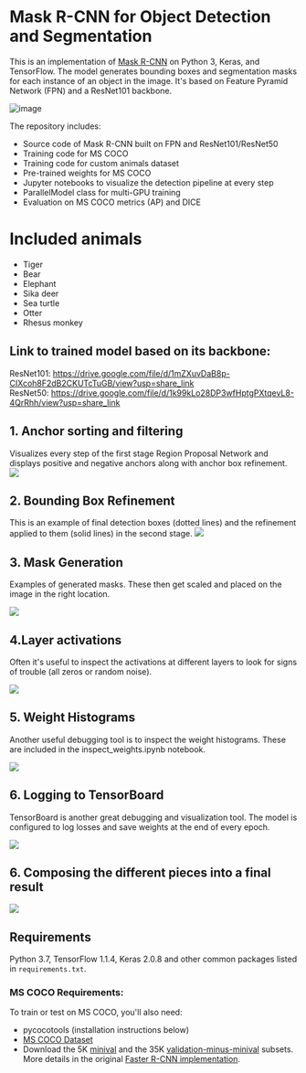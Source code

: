 # Mask R-CNN for Object Detection and Segmentation

This is an implementation of [Mask R-CNN](https://arxiv.org/abs/1703.06870) on Python 3, Keras, and TensorFlow. The model generates bounding boxes and segmentation masks for each instance of an object in the image. It's based on Feature Pyramid Network (FPN) and a ResNet101 backbone.

![image](https://github.com/KomaHomu/Applying-Mask-RCNN-in-endangered-animals-detection/assets/92431917/9bacb207-89c4-46f5-ba9c-608dd20a299e)

The repository includes:
* Source code of Mask R-CNN built on FPN and ResNet101/ResNet50
* Training code for MS COCO
* Training code for custom animals dataset
* Pre-trained weights for MS COCO
* Jupyter notebooks to visualize the detection pipeline at every step
* ParallelModel class for multi-GPU training
* Evaluation on MS COCO metrics (AP) and DICE

# Included animals
* Tiger
* Bear
* Elephant
* Sika deer
* Sea turtle
* Otter
* Rhesus monkey

## Link to trained model based on its backbone:
ResNet101: https://drive.google.com/file/d/1mZXuvDaB8p-CIXcoh8F2dB2CKUTcTuGB/view?usp=share_link  
ResNet50: https://drive.google.com/file/d/1k99kLo28DP3wfHptgPXtqevL8-4QrRhh/view?usp=share_link

## 1. Anchor sorting and filtering
Visualizes every step of the first stage Region Proposal Network and displays positive and negative anchors along with anchor box refinement.
![](assets/detection_anchors.png)

## 2. Bounding Box Refinement
This is an example of final detection boxes (dotted lines) and the refinement applied to them (solid lines) in the second stage.
![](assets/detection_refinement.png)

## 3. Mask Generation
Examples of generated masks. These then get scaled and placed on the image in the right location.

![](assets/detection_masks.png)

## 4.Layer activations
Often it's useful to inspect the activations at different layers to look for signs of trouble (all zeros or random noise).

![](assets/detection_activations.png)

## 5. Weight Histograms
Another useful debugging tool is to inspect the weight histograms. These are included in the inspect_weights.ipynb notebook.

![](assets/detection_histograms.png)

## 6. Logging to TensorBoard
TensorBoard is another great debugging and visualization tool. The model is configured to log losses and save weights at the end of every epoch.

![](assets/detection_tensorboard.png)

## 6. Composing the different pieces into a final result

![](assets/detection_final.png)


## Requirements
Python 3.7, TensorFlow 1.1.4, Keras 2.0.8 and other common packages listed in `requirements.txt`.

### MS COCO Requirements:
To train or test on MS COCO, you'll also need:
* pycocotools (installation instructions below)
* [MS COCO Dataset](http://cocodataset.org/#home)
* Download the 5K [minival](https://dl.dropboxusercontent.com/s/o43o90bna78omob/instances_minival2014.json.zip?dl=0)
  and the 35K [validation-minus-minival](https://dl.dropboxusercontent.com/s/s3tw5zcg7395368/instances_valminusminival2014.json.zip?dl=0)
  subsets. More details in the original [Faster R-CNN implementation](https://github.com/rbgirshick/py-faster-rcnn/blob/master/data/README.md).
  
